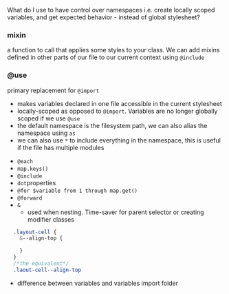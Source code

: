 What do I use to have control over namespaces i.e. create locally scoped variables, and get expected behavior - instead of global stylesheet?

### mixin

a function to call that applies some styles to your class.
We can add mixins defined in other parts of our file to our current context using `@include`

### @use

primary replacement for `@import`

- makes variables declared in one file accessible in the current stylesheet
- locally-scoped as opposed to `@import`. Variables are no longer globally scoped if we use `@use`
- the default namespace is the filesystem path, we can also alias the namespace using `as`
- we can also use `*` to include everything in the namespace, this is useful if the file has multiple modules

* `@each`
* `map.keys()`
* `@include`
* `dot`properties
* `@for $variable from 1 through map.get()`
* `@forward`
* `&`
  - used when nesting. Time-saver for parent selector or creating modifier classes

```css
  .layout-cell {
    &--align-top {

    }
  }
  /*the equivalent*/
  .laout-cell--align-top
```

- difference between variables and variables import folder
